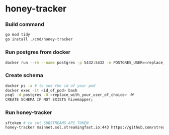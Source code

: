 # honey-tracker

### Build command
```bash
go mod tidy
go install ./cmd/honey-tracker
```

### Run postgres from docker
```bash
docker run --rm --name postgres -p 5432:5432 -e POSTGRES_USER=<replace_with_your_user_of_choice> -e POSTGRES_PASSWORD=secureme -d postgres
```

### Create schema
```bash
docker ps -a # to see the id of your pod
docker exec -it <id_of_pod> bash
psql -d postgres -U <replace_with_your_user_of_choice> -W
CREATE SCHEMA IF NOT EXISTS hivemapper;
```

### Run honey-tracker
```bash
sftoken # to set SUBSTREAMS_API_TOKEN
honey-tracker mainnet.sol.streamingfast.io:443 https://github.com/streamingfast/substreams-hivemapper/releases/download/v0.1.0/hivemapper-v0.1.0.spkg map_outputs --db-host=localhost --db-port=5432 --db-user=eduard --db-password=secureme --db-name=postgres --output-module-type=proto:hivemapper.types.v1.Output
```
